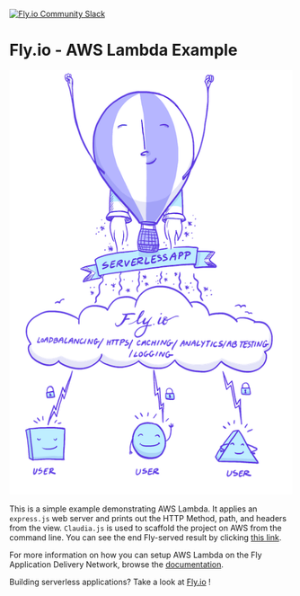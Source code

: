 [![Fly.io Community Slack](https://fly.io/slack/badge.svg)](https://fly.io/slack/)

# Fly.io - AWS Lambda Example

![Fly.io-serveless-applications](serverlessapp.png)

This is a simple example demonstrating AWS Lambda. It applies an `express.js` web server and prints out the HTTP Method, path, and headers from the view. `Claudia.js` is used to scaffold the project on AWS from the command line. You can see the end Fly-served result by clicking [this link](https://aws-lambda-example.fly.io/).

For more information on how you can setup AWS Lambda on the Fly Application Delivery Network, browse the [documentation](https://fly.io/docs/guides/#mounting-aws-lambda).

Building serverless applications? Take a look at [Fly.io](https://fly.io/mix/amazon-s3/aws-lambda/) !
